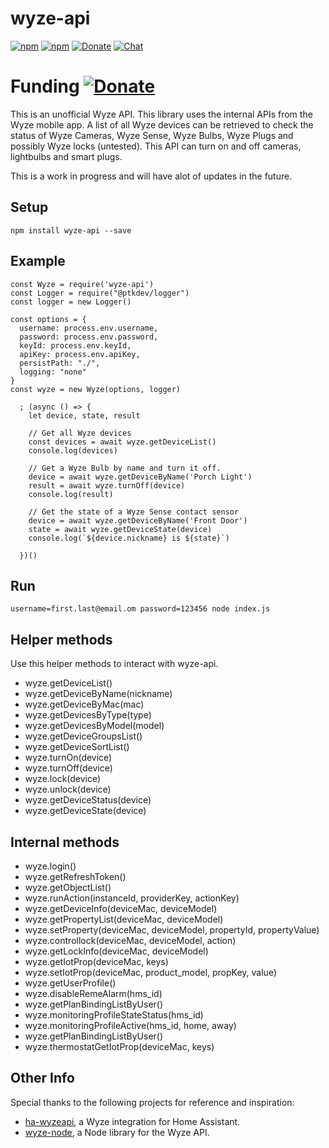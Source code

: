 # wyze-api
[![npm](https://img.shields.io/npm/dt/wyze-api)](https://www.npmjs.com/package/wyze-api)
[![npm](https://img.shields.io/npm/v/wyze-api.svg?style=flat-square)](https://www.npmjs.com/package/wyze-api)
[![Donate](https://img.shields.io/badge/Donate-PayPal-blue.svg?style=flat-square&maxAge=2592000)](https://www.paypal.com/paypalme/AllenFarmer)
[![Chat](https://img.shields.io/discord/1134601590762913863)](https://discord.gg/Mjkpq2x9)

# Funding   [![Donate](https://img.shields.io/badge/Donate-PayPal-blue.svg?style=flat-square&maxAge=2592000)](https://www.paypal.com/paypalme/AllenFarmer)

This is an unofficial Wyze API. This library uses the internal APIs from the Wyze mobile app. A list of all Wyze devices can be retrieved to check the status of Wyze Cameras, Wyze Sense, Wyze Bulbs, Wyze Plugs and possibly Wyze locks (untested). This API can turn on and off cameras, lightbulbs and smart plugs.

This is a work in progress and will have alot of updates in the future. 

## Setup
`npm install wyze-api --save`

## Example
```
const Wyze = require('wyze-api')
const Logger = require("@ptkdev/logger")
const logger = new Logger()

const options = {
  username: process.env.username,
  password: process.env.password,
  keyId: process.env.keyId,
  apiKey: process.env.apiKey,
  persistPath: "./",
  logging: "none"
}
const wyze = new Wyze(options, logger)

  ; (async () => {
    let device, state, result

    // Get all Wyze devices
    const devices = await wyze.getDeviceList()
    console.log(devices)

    // Get a Wyze Bulb by name and turn it off.
    device = await wyze.getDeviceByName('Porch Light')
    result = await wyze.turnOff(device)
    console.log(result)

    // Get the state of a Wyze Sense contact sensor
    device = await wyze.getDeviceByName('Front Door')
    state = await wyze.getDeviceState(device)
    console.log(`${device.nickname} is ${state}`)

  })()
```

## Run
`username=first.last@email.om password=123456 node index.js`

## Helper methods

Use this helper methods to interact with wyze-api.

- wyze.getDeviceList()
- wyze.getDeviceByName(nickname)
- wyze.getDeviceByMac(mac)
- wyze.getDevicesByType(type)
- wyze.getDevicesByModel(model)
- wyze.getDeviceGroupsList()
- wyze.getDeviceSortList()
- wyze.turnOn(device)
- wyze.turnOff(device)
- wyze.lock(device)
- wyze.unlock(device)
- wyze.getDeviceStatus(device)
- wyze.getDeviceState(device)



## Internal methods

- wyze.login()
- wyze.getRefreshToken()
- wyze.getObjectList()
- wyze.runAction(instanceId, providerKey, actionKey)
- wyze.getDeviceInfo(deviceMac, deviceModel)
- wyze.getPropertyList(deviceMac, deviceModel)
- wyze.setProperty(deviceMac, deviceModel, propertyId, propertyValue)
- wyze.controllock(deviceMac, deviceModel, action)
- wyze.getLockInfo(deviceMac, deviceModel)
- wyze.getIotProp(deviceMac, keys)
- wyze.setIotProp(deviceMac, product_model, propKey, value)
- wyze.getUserProfile()
- wyze.disableRemeAlarm(hms_id)
- wyze.getPlanBindingListByUser()
- wyze.monitoringProfileStateStatus(hms_id)
- wyze.monitoringProfileActive(hms_id, home, away)
- wyze.getPlanBindingListByUser()
- wyze.thermostatGetIotProp(deviceMac, keys)

## Other Info

Special thanks to the following projects for reference and inspiration:

- [ha-wyzeapi](https://github.com/JoshuaMulliken/ha-wyzeapi), a Wyze integration for Home Assistant.
- [wyze-node](https://github.com/noelportugal/wyze-node), a Node library for the Wyze API.

